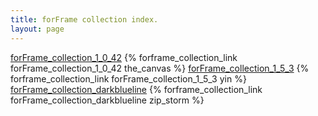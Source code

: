 ```yaml
---
title: forFrame collection index.
layout: page
---
```


<a href="/forframe/forFrame_collection_1_0_42.html">forFrame_collection_1_0_42</a>
{% forframe_collection_link forFrame_collection_1_0_42 the_canvas %}
<a href="/forframe/forFrame_collection_1_5_3.html">forFrame_collection_1_5_3</a>
{% forframe_collection_link forFrame_collection_1_5_3 yin %}
<a href="/forframe/forFrame_collection_darkblueline.html">forFrame_collection_darkblueline</a>
{% forframe_collection_link forFrame_collection_darkblueline zip_storm %}
